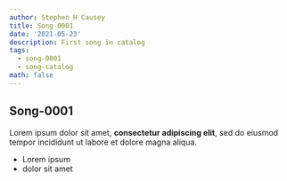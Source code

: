 ```yaml
---
author: Stephen H Causey
title: Song-0001
date: '2021-05-23'
description: First song in catalog
tags:
  - song-0001
  - song-catalog
math: false
---
```

## Song-0001

Lorem ipsum dolor sit amet, **consectetur adipiscing elit**, sed do eiusmod tempor incididunt ut labore et dolore magna aliqua.

*   Lorem ipsum
*   dolor sit amet
